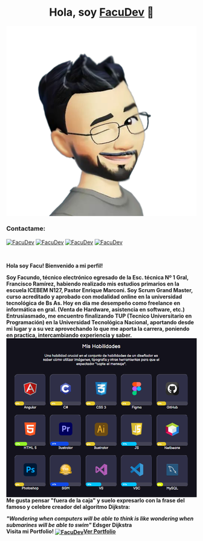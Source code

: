 <div align="center">
<h1 align="center">Hola, soy <a href="">FacuDev</a> 👋</h1>
</div>
<img align="center" src="img/ava.png">

<h3 align="left">Contactame:</h3>
<p align="left">
  <a href="https://linkedin.com/in/facundo-aragón-899026100" target="blank"><img align="center"
      src="https://raw.githubusercontent.com/rahuldkjain/github-profile-readme-generator/master/src/images/icons/Social/linked-in-alt.svg"
      alt="FacuDev" height="30" width="40" /></a>
  <a href="https://www.facebook.com/safa810" target="blank"><img align="center"
      src="https://raw.githubusercontent.com/rahuldkjain/github-profile-readme-generator/master/src/images/icons/Social/facebook.svg"
      alt="FacuDev" height="30" width="40" /></a>
  <a href="https://www.instagram.com/facusam_?igsh=NjBodnZreGJlZnY4" target="blank"><img align="center"
      src="https://raw.githubusercontent.com/rahuldkjain/github-profile-readme-generator/master/src/images/icons/Social/instagram.svg"
      alt="FacuDev" height="30" width="40" /></a>
 <a href="https://twitter.com/FacundoSamela" target="blank"><img align="center"
      src="https://raw.githubusercontent.com/rahuldkjain/github-profile-readme-generator/master/src/images/icons/Social/twitter.svg"
      alt="FacuDev" height="30" width="40" /></a>
</p>
</br>

<p><strong>Hola soy Facu! Bienvenido a mi perfil!

Soy Facundo, técnico electrónico egresado de la Esc. técnica Nº 1 Gral, Francisco Ramírez, habiendo realizado mis estudios primarios en la escuela ICEBEM N127, Pastor Enrique Marconi.
Soy Scrum Grand Master, curso acreditado y aprobado con modalidad online en la universidad tecnológica de Bs As. Hoy en día me desempeño como freelance en informática en gral. (Venta de Hardware, asistencia en software, etc.)
Entrusiasmado, me encuentro finalizando TUP (Tecnico Universitario en Programación) en la Universidad Tecnológica Nacional, aportando desde mi lugar y a su vez aprovechando lo que me aporta la carrera, poniendo en practica, intercambiando experiencia y saber.
</br>
<img align="center" src="img/skills.png">
</br>
Me gusta pensar "fuera de la caja" y suelo expresarlo con la frase del famoso y celebre creador del algoritmo Dijkstra:

_"Wondering when computers will be able to think is like wondering when submarines will be able to swim"_
**Edsger Dijkstra**
</br>
Visita mi Portfolio!
 <a href="https://20facusam23.github.io/portfolio/" target="blank"><img align="center"
      src="https://raw.githubusercontent.com/.svg"
      alt="FacuDev" height="30" width="40" />Ver Portfolio</a>
